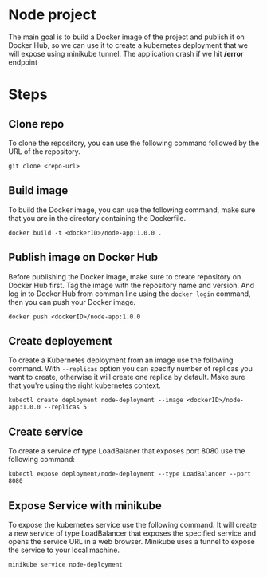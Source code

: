 #  Node project

The main goal is to build a Docker image of the project and publish it on Docker Hub, so we can use it to create a kubernetes deployment that we will expose using minikube tunnel.
The application crash if we hit **/error** endpoint
# Steps

## Clone repo
To clone the repository, you can use the following command followed by the URL of the repository.

```console
git clone <repo-url>
```

## Build image
To build the Docker image, you can use the following command, make sure that you are in the directory containing the Dockerfile.

```console
docker build -t <dockerID>/node-app:1.0.0 .
```

## Publish image on Docker Hub
Before publishing the Docker image, make sure to create repository on Docker Hub first. Tag the image with the repository name and version. And log in to Docker Hub from comman line using the `docker login` command, then you can push your Docker image.

```console
docker push <dockerID>/node-app:1.0.0
```

## Create deployement
To create a Kubernetes deployment from an image use the following command. With `--replicas` option you can specify number of replicas you want to create, otherwise it will create one replica by default.
Make sure that you're using the right kubernetes context.

```console
kubectl create deployment node-deployment --image <dockerID>/node-app:1.0.0 --replicas 5
```

## Create service
To create a service of type LoadBalaner that exposes port 8080 use the following command:

```console
kubectl expose deployment/node-deployment --type LoadBalancer --port 8080
```

## Expose Service with minikube
To expose the kubernetes service use the following command. It will create a new service of type LoadBalancer that exposes the specified service and opens the service URL in a web browser. Minikube uses a tunnel to expose the service to your local machine.

```console
minikube service node-deployment
```
